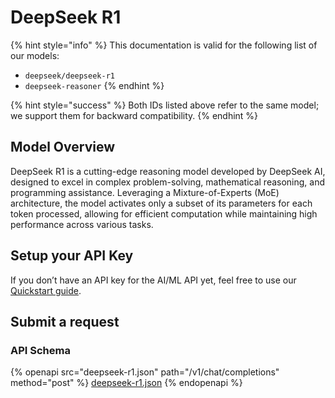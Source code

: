 # DeepSeek R1

{% hint style="info" %}
This documentation is valid for the following list of our models:

* `deepseek/deepseek-r1`
* `deepseek-reasoner`
{% endhint %}

{% hint style="success" %}
Both IDs listed above refer to the same model; we support them for backward compatibility.
{% endhint %}

## Model Overview

DeepSeek R1 is a cutting-edge reasoning model developed by DeepSeek AI, designed to excel in complex problem-solving, mathematical reasoning, and programming assistance. Leveraging a Mixture-of-Experts (MoE) architecture, the model activates only a subset of its parameters for each token processed, allowing for efficient computation while maintaining high performance across various tasks.

## Setup your API Key

If you don’t have an API key for the AI/ML API yet, feel free to use our [Quickstart guide](https://docs.aimlapi.com/quickstart/setting-up).

## Submit a request

### API Schema

{% openapi src="deepseek-r1.json" path="/v1/chat/completions" method="post" %}
[deepseek-r1.json](deepseek-r1.json)
{% endopenapi %}
